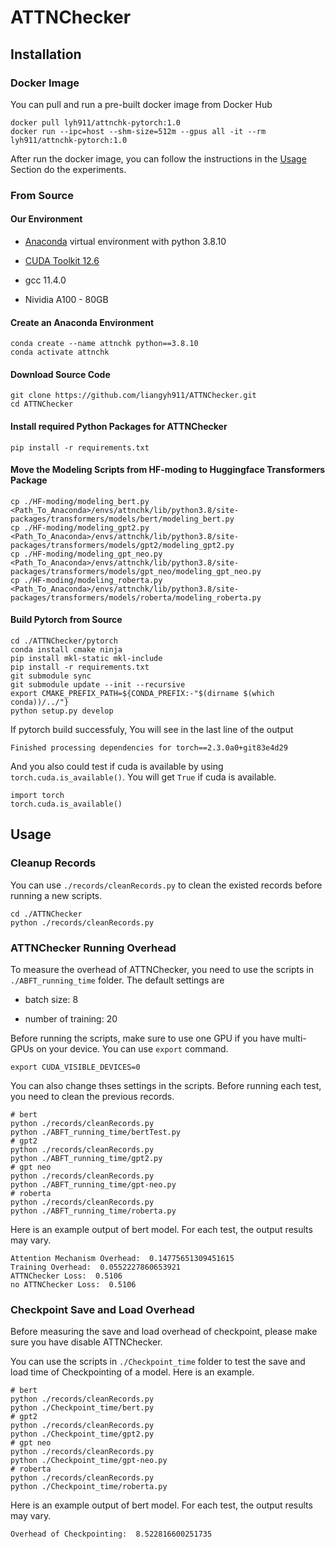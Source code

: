 # ATTNChecker

## Installation

### Docker Image

You can pull and run a pre-built docker image from Docker Hub

```shell
docker pull lyh911/attnchk-pytorch:1.0
docker run --ipc=host --shm-size=512m --gpus all -it --rm lyh911/attnchk-pytorch:1.0
```

After run the docker image, you can follow the instructions in the [Usage](#usage) Section do the experiments.

### From Source

#### Our Environment

- [Anaconda](https://docs.anaconda.com/anaconda/install/) virtual environment with python 3.8.10

- [CUDA Toolkit 12.6](https://developer.nvidia.com/cuda-12-6-0-download-archive)

- gcc 11.4.0

- Nividia A100 - 80GB

#### Create an Anaconda Environment

```shell
conda create --name attnchk python==3.8.10
conda activate attnchk
```

#### Download Source Code

```shell
git clone https://github.com/liangyh911/ATTNChecker.git
cd ATTNChecker
```

#### Install required Python Packages for ATTNChecker

```shell
pip install -r requirements.txt 
```

#### Move the Modeling Scripts from HF-moding to Huggingface Transformers Package

```shell
cp ./HF-moding/modeling_bert.py      <Path_To_Anaconda>/envs/attnchk/lib/python3.8/site-packages/transformers/models/bert/modeling_bert.py
cp ./HF-moding/modeling_gpt2.py      <Path_To_Anaconda>/envs/attnchk/lib/python3.8/site-packages/transformers/models/gpt2/modeling_gpt2.py
cp ./HF-moding/modeling_gpt_neo.py   <Path_To_Anaconda>/envs/attnchk/lib/python3.8/site-packages/transformers/models/gpt_neo/modeling_gpt_neo.py
cp ./HF-moding/modeling_roberta.py   <Path_To_Anaconda>/envs/attnchk/lib/python3.8/site-packages/transformers/models/roberta/modeling_roberta.py
```

<!-- ### Move AttnChecker Scripts to Pytorch

```shell
cp  ./OptABFT_v4/CUDABlas.cu      ./pytorch/aten/src/ATen/cuda/CUDABlas.cu
cp  ./OptABFT_v4/CUDABlas.h       ./pytorch/aten/src/ATen/cuda/CUDABlas.h
cp  ./OptABFT_v4/opt_kernels.cu   ./pytorch/aten/src/ATen/cuda/opt_kernels.cu
cp  ./OptABFT_v4/Blas.cpp         ./pytorch/aten/src/ATen/native/cuda/Blas.cpp
``` -->

#### Build Pytorch from Source

```shell
cd ./ATTNChecker/pytorch
conda install cmake ninja
pip install mkl-static mkl-include
pip install -r requirements.txt
git submodule sync
git submodule update --init --recursive
export CMAKE_PREFIX_PATH=${CONDA_PREFIX:-"$(dirname $(which conda))/../"}
python setup.py develop
```

If pytorch build successfuly, You will see in the last line of the output

```shell
Finished processing dependencies for torch==2.3.0a0+git83e4d29
```

And you also could test if cuda is available by using ```torch.cuda.is_available()```. You will get ```True``` if cuda is available.

```shell
import torch
torch.cuda.is_available()
```

## Usage

### Cleanup Records

You can use ```./records/cleanRecords.py``` to clean the existed records before running a new scripts.

```shell
cd ./ATTNChecker
python ./records/cleanRecords.py
```

### ATTNChecker Running Overhead

To measure the overhead of ATTNChecker, you need to use the scripts in ```./ABFT_running_time``` folder. The default settings are

- batch size: 8

- number of training: 20

Before running the scripts, make sure to use one GPU if you have multi-GPUs on your device. You can use ```export``` command.

```shell
export CUDA_VISIBLE_DEVICES=0
```

You can also change thses settings in the scripts. Before running each test, you need to clean the previous records.

```shell
# bert
python ./records/cleanRecords.py
python ./ABFT_running_time/bertTest.py
# gpt2
python ./records/cleanRecords.py
python ./ABFT_running_time/gpt2.py
# gpt neo
python ./records/cleanRecords.py
python ./ABFT_running_time/gpt-neo.py
# roberta
python ./records/cleanRecords.py
python ./ABFT_running_time/roberta.py
```

Here is an example output of bert model. For each test, the output results may vary.

```shell
Attention Mechanism Overhead:  0.14775651309451615
Training Overhead:  0.0552227860653921
ATTNChecker Loss:  0.5106
no ATTNChecker Loss:  0.5106
```

### Checkpoint Save and Load Overhead

Before measuring the save and load overhead of checkpoint, please make sure you have disable ATTNChecker.

You can use the scripts in ```./Checkpoint_time``` folder to test the save and load time of Checkpointing of a model. Here is an example.

```shell
# bert
python ./records/cleanRecords.py
python ./Checkpoint_time/bert.py
# gpt2
python ./records/cleanRecords.py
python ./Checkpoint_time/gpt2.py
# gpt neo
python ./records/cleanRecords.py
python ./Checkpoint_time/gpt-neo.py
# roberta
python ./records/cleanRecords.py
python ./Checkpoint_time/roberta.py
```

Here is an example output of bert model. For each test, the output results may vary.

```shell
Overhead of Checkpointing:  8.522816600251735
```